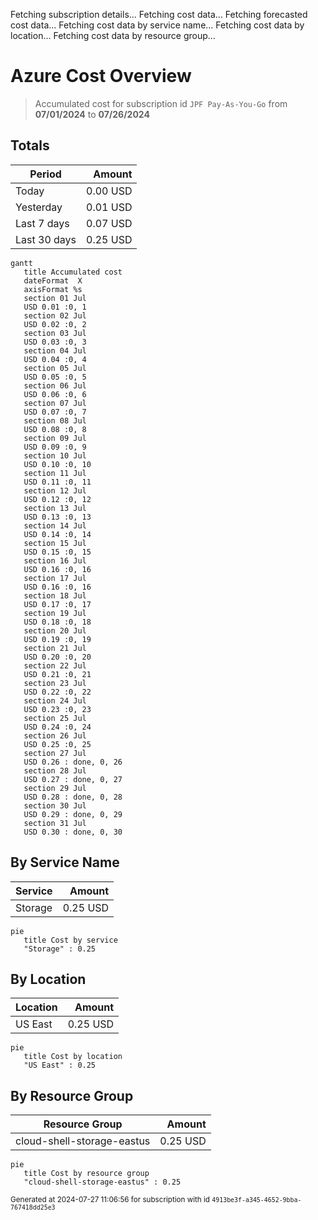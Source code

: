 Fetching subscription details...
Fetching cost data...
Fetching forecasted cost data...
Fetching cost data by service name...
Fetching cost data by location...
Fetching cost data by resource group...
# Azure Cost Overview

> Accumulated cost for subscription id `JPF Pay-As-You-Go` from **07/01/2024** to **07/26/2024**

## Totals

|Period|Amount|
|---|---:|
|Today|0.00 USD|
|Yesterday|0.01 USD|
|Last 7 days|0.07 USD|
|Last 30 days|0.25 USD|

```mermaid
gantt
   title Accumulated cost
   dateFormat  X
   axisFormat %s
   section 01 Jul
   USD 0.01 :0, 1
   section 02 Jul
   USD 0.02 :0, 2
   section 03 Jul
   USD 0.03 :0, 3
   section 04 Jul
   USD 0.04 :0, 4
   section 05 Jul
   USD 0.05 :0, 5
   section 06 Jul
   USD 0.06 :0, 6
   section 07 Jul
   USD 0.07 :0, 7
   section 08 Jul
   USD 0.08 :0, 8
   section 09 Jul
   USD 0.09 :0, 9
   section 10 Jul
   USD 0.10 :0, 10
   section 11 Jul
   USD 0.11 :0, 11
   section 12 Jul
   USD 0.12 :0, 12
   section 13 Jul
   USD 0.13 :0, 13
   section 14 Jul
   USD 0.14 :0, 14
   section 15 Jul
   USD 0.15 :0, 15
   section 16 Jul
   USD 0.16 :0, 16
   section 17 Jul
   USD 0.16 :0, 16
   section 18 Jul
   USD 0.17 :0, 17
   section 19 Jul
   USD 0.18 :0, 18
   section 20 Jul
   USD 0.19 :0, 19
   section 21 Jul
   USD 0.20 :0, 20
   section 22 Jul
   USD 0.21 :0, 21
   section 23 Jul
   USD 0.22 :0, 22
   section 24 Jul
   USD 0.23 :0, 23
   section 25 Jul
   USD 0.24 :0, 24
   section 26 Jul
   USD 0.25 :0, 25
   section 27 Jul
   USD 0.26 : done, 0, 26
   section 28 Jul
   USD 0.27 : done, 0, 27
   section 29 Jul
   USD 0.28 : done, 0, 28
   section 30 Jul
   USD 0.29 : done, 0, 29
   section 31 Jul
   USD 0.30 : done, 0, 30
```

## By Service Name

|Service|Amount|
|---|---:|
|Storage|0.25 USD|

```mermaid
pie
   title Cost by service
   "Storage" : 0.25
```

## By Location

|Location|Amount|
|---|---:|
|US East|0.25 USD|

```mermaid
pie
   title Cost by location
   "US East" : 0.25
```

## By Resource Group

|Resource Group|Amount|
|---|---:|
|cloud-shell-storage-eastus|0.25 USD|

```mermaid
pie
   title Cost by resource group
   "cloud-shell-storage-eastus" : 0.25
```

<sup>Generated at 2024-07-27 11:06:56 for subscription with id `4913be3f-a345-4652-9bba-767418dd25e3`</sup>

